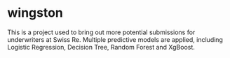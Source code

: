 # wingston
This is a project used to bring out more potential submissions for underwriters at Swiss Re.
Multiple predictive models are applied, including Logistic Regression, Decision Tree, Random Forest and XgBoost.
